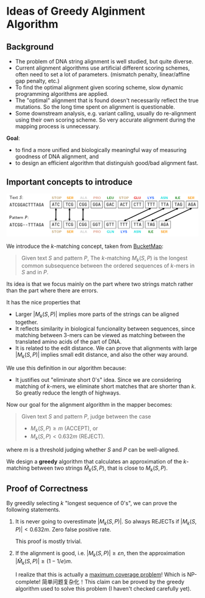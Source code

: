 # Ideas of Greedy Alginment Algorithm

## Background

- The problem of DNA string alignment is well studied, but quite diverse.
- Current alignment algorithms use artificial different scoring schemes, often need to set a lot of parameters. (mismatch penalty, linear/affine gap penalty, etc.)
- To find the optimal alignment given scoring scheme, slow dynamic programming algorithms are applied.
- The "optimal" alignment that is found doesn't necessarily reflect the true mutations. So the long time spent on alignment is questionable.
- Some downstream analysis, e.g. variant calling, usually do re-alignment using their own scoring scheme. So very accurate alignment during the mapping process is unnecessary.

**Goal**: 
- to find a more unified and biologically meaningful way of measuring goodness of DNA alignment, and
- to design an efficient algorithm that distinguish good/bad alignment fast.

## Important concepts to introduce

![](./max_matching.png)

We introduce the $k$-matching concept, taken from [BucketMap](https://github.com/GZHoffie/bucket-map):

> Given text $S$ and pattern $P$, The $k$-matching $M_k(S, P)$ is the longest common subsequence between the ordered sequences of $k$-mers in $S$ and in $P$.

Its idea is that we focus mainly on the part where two strings match rather than the part where there are errors.

It has the nice properties that

- Larger $|M_k(S, P)|$ implies more parts of the strings can be aligned together.
- It reflects similarity in biological funcionality between sequences, since matching between 3-mers can be viewed as matching between the translated amino acids of the part of DNA.
- It is related to the edit distance. We can prove that alignments with large $|M_k(S, P)|$ implies small edit distance, and also the other way around.

We use this definition in our algorithm because:

- It justifies out "eliminate short 0's" idea. Since we are considering matching of $k$-mers, we eliminate short matches that are shorter than $k$. So greatly reduce the length of highways.

Now our goal for the alignment algorithm in the mapper becomes:

> Given text $S$ and pattern $P$, judge between the case
> - $M_k(S,P)\geq m$ (ACCEPT), or
> - $M_k(S,P)<0.632m$ (REJECT).


where $m$ is a threshold judging whether $S$ and $P$ can be well-aligned.

We design a **greedy** algorithm that calculates an approximation of the $k$-matching between two strings $\hat{M}_k(S,P)$, that is close to $M_k(S,P)$.

## Proof of Correctness

By greedily selecting $k$ "longest sequence of 0's", we can prove the following statements.

1. It is never going to overestimate $|M_k(S, P)|$. So always REJECTs if $|M_k(S, P)|<0.632 m$. Zero false positive rate.

   This proof is mostly trivial.
2. If the alignment is good, i.e. $|M_k(S, P)|\geq \varepsilon n$, then the approximation $|\hat{M}_k(S,P)|\geq (1-1/e)m$.

   I realize that this is actually a [maximum coverage problem](https://en.wikipedia.org/wiki/Maximum_coverage_problem)! Which is NP-complete! 简单问题复杂化！This claim can be proved by the greedy algorithm used to solve this problem (I haven't checked carefully yet).


